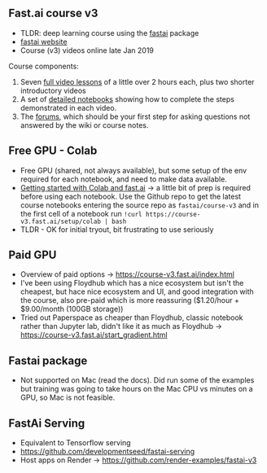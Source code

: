 ## Fast.ai course v3
* TLDR: deep learning course using the [fastai](https://docs.fast.ai/) package
* [fastai website](https://www.fast.ai/)
* Course (v3) videos online late Jan 2019

Course components:
1. Seven [full video lessons](https://course.fast.ai/lessons/lessons.html) of a little over 2 hours each, plus two shorter introductory videos
2. A set of [detailed notebooks](https://github.com/fastai/course-v3) showing how to complete the steps demonstrated in each video.
3. The [forums](https://forums.fast.ai/), which should be your first step for asking questions not answered by the wiki or course notes.

## Free GPU - Colab
* Free GPU (shared, not always available), but some setup of the env required for each notebook, and need to make data available.
* [Getting started with Colab and fast.ai](https://course-v3.fast.ai/start_colab.html) -> a little bit of prep is required before using each notebook. Use the Github repo to get the latest course notebooks entering the source repo as `fastai/course-v3` and in the first cell of a notebook run `!curl https://course-v3.fast.ai/setup/colab | bash`
* TLDR - OK for initial tryout, bit frustrating to use seriously

## Paid GPU
* Overview of paid options -> https://course-v3.fast.ai/index.html
* I've been using Floydhub which has a nice ecosystem but isn't the cheapest, but hace nice ecosystem and UI, and good integration with the course, also pre-paid which is more reassuring ($1.20/hour + $9.00/month (100GB storage))
* Tried out Paperspace as cheaper than Floydhub, classic notebook rather than Jupyter lab, didn't like it as much as Floydhub -> https://course-v3.fast.ai/start_gradient.html

## Fastai package
* Not supported on Mac (read the docs). Did run some of the examples but training was going to take hours on the Mac CPU vs minutes on a GPU, so Mac is not feasible.

## FastAi Serving
* Equivalent to Tensorflow serving
* https://github.com/developmentseed/fastai-serving
* Host apps on Render -> https://github.com/render-examples/fastai-v3